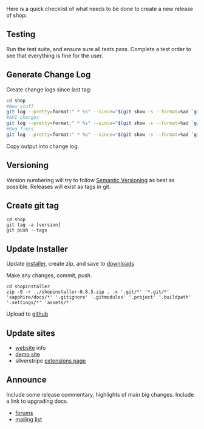 Here is a quick checklist of what needs to be done to create a new release of shop:

## Testing

Run the test suite, and ensure sure all tests pass.
Complete a test order to see that everything is fine for the user.

## Generate Change Log
Create change logs since last tag:
```sh
cd shop
#New stuff
git log --pretty=format:" * %s" --since="$(git show -s --format=%ad `git rev-list --tags --max-count=1`)" --grep='^enhance\|^new\|^added' -i
#API changes
git log --pretty=format:" * %s" --since="$(git show -s --format=%ad `git rev-list --tags --max-count=1`)" --grep='^api'  -i
#Bug fixes
git log --pretty=format:" * %s" --since="$(git show -s --format=%ad `git rev-list --tags --max-count=1`)" --grep='^bug\|^fix' -i
```
Copy output into change log.

## Versioning

Version numbering will try to follow [Semantic Versioning](http://semver.org/) as best as possible.
Releases will exist as tags in git.

## Create git tag

    cd shop
    git tag -a [version]
    git push --tags

## Update Installer

Update [installer](https://github.com/burnbright/silverstripe-installer/tree/shop), create zip, and save to [downloads](https://github.com/burnbright/silverstripe-shop/downloads)

Make any changes, commit, push.

    cd shopinstaller
    zip -9 -r ../shopinstaller-0.8.5.zip . -x '.git/*' '*.git/*' 'sapphire/docs/*' '.gitignore' '.gitmodules' '.project' '.buildpath' '.settings/*' 'assets/*'

Upload to [github](https://github.com/burnbright/silverstripe-shop/downloads)

## Update sites

* [website](http://ss-shop.org) info
* [demo site](http://demo.ss-shop.org)
* silverstripe [extensions page](http://addons.silverstripe.org/add-ons/burnbright/silverstripe-shop)

## Announce

Include some release commentary, highlights of main big changes. Include a link to upgrading docs.

* [forums](http://silverstripe.org/e-commerce-module-forum/)
* [mailing list](http://groups.google.com/group/silverstripe-ecommerce)